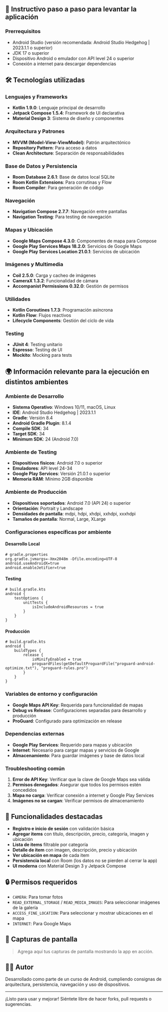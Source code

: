 
## 🚀 Instructivo paso a paso para levantar la aplicación

### Prerrequisitos
- Android Studio (versión recomendada: Android Studio Hedgehog | 2023.1.1 o superior)
- JDK 17 o superior
- Dispositivo Android o emulador con API level 24 o superior
- Conexión a internet para descargar dependencias

## 🛠️ Tecnologías utilizadas

### Lenguajes y Frameworks
- **Kotlin 1.9.0**: Lenguaje principal de desarrollo
- **Jetpack Compose 1.5.4**: Framework de UI declarativa
- **Material Design 3**: Sistema de diseño y componentes

### Arquitectura y Patrones
- **MVVM (Model-View-ViewModel)**: Patrón arquitectónico
- **Repository Pattern**: Para acceso a datos
- **Clean Architecture**: Separación de responsabilidades

### Base de Datos y Persistencia
- **Room Database 2.6.1**: Base de datos local SQLite
- **Room Kotlin Extensions**: Para corrutinas y Flow
- **Room Compiler**: Para generación de código

### Navegación
- **Navigation Compose 2.7.7**: Navegación entre pantallas
- **Navigation Testing**: Para testing de navegación

### Mapas y Ubicación
- **Google Maps Compose 4.3.0**: Componentes de mapa para Compose
- **Google Play Services Maps 18.2.0**: Servicios de Google Maps
- **Google Play Services Location 21.0.1**: Servicios de ubicación

### Imágenes y Multimedia
- **Coil 2.5.0**: Carga y cacheo de imágenes
- **CameraX 1.3.2**: Funcionalidad de cámara
- **Accompanist Permissions 0.32.0**: Gestión de permisos

### Utilidades
- **Kotlin Coroutines 1.7.3**: Programación asíncrona
- **Kotlin Flow**: Flujos reactivos
- **Lifecycle Components**: Gestión del ciclo de vida

### Testing
- **JUnit 4**: Testing unitario
- **Espresso**: Testing de UI
- **Mockito**: Mocking para tests

## 🌍 Información relevante para la ejecución en distintos ambientes

### Ambiente de Desarrollo
- **Sistema Operativo**: Windows 10/11, macOS, Linux
- **IDE**: Android Studio Hedgehog | 2023.1.1
- **Gradle**: Versión 8.4
- **Android Gradle Plugin**: 8.1.4
- **Compile SDK**: 34
- **Target SDK**: 34
- **Minimum SDK**: 24 (Android 7.0)

### Ambiente de Testing
- **Dispositivos físicos**: Android 7.0 o superior
- **Emuladores**: API level 24-34
- **Google Play Services**: Versión 21.0.1 o superior
- **Memoria RAM**: Mínimo 2GB disponible

### Ambiente de Producción
- **Dispositivos soportados**: Android 7.0 (API 24) o superior
- **Orientación**: Portrait y Landscape
- **Densidades de pantalla**: mdpi, hdpi, xhdpi, xxhdpi, xxxhdpi
- **Tamaños de pantalla**: Normal, Large, XLarge

### Configuraciones específicas por ambiente

#### Desarrollo Local
```properties
# gradle.properties
org.gradle.jvmargs=-Xmx2048m -Dfile.encoding=UTF-8
android.useAndroidX=true
android.enableJetifier=true
```

#### Testing
```properties
# build.gradle.kts
android {
    testOptions {
        unitTests {
            isIncludeAndroidResources = true
        }
    }
}
```

#### Producción
```properties
# build.gradle.kts
android {
    buildTypes {
        release {
            isMinifyEnabled = true
            proguardFiles(getDefaultProguardFile("proguard-android-optimize.txt"), "proguard-rules.pro")
        }
    }
}
```

### Variables de entorno y configuración
- **Google Maps API Key**: Requerida para funcionalidad de mapas
- **Debug vs Release**: Configuraciones separadas para desarrollo y producción
- **ProGuard**: Configurado para optimización en release

### Dependencias externas
- **Google Play Services**: Requerido para mapas y ubicación
- **Internet**: Necesario para cargar mapas y servicios de Google
- **Almacenamiento**: Para guardar imágenes y base de datos local

### Troubleshooting común
1. **Error de API Key**: Verificar que la clave de Google Maps sea válida
2. **Permisos denegados**: Asegurar que todos los permisos estén concedidos
3. **Mapa no carga**: Verificar conexión a internet y Google Play Services
4. **Imágenes no se cargan**: Verificar permisos de almacenamiento

## 📱 Funcionalidades destacadas

- **Registro e inicio de sesión** con validación básica
- **Agregar items** con título, descripción, precio, categoría, imagen y ubicación
- **Lista de items** filtrable por categoría
- **Detalle de item** con imagen, descripción, precio y ubicación
- **Ver ubicación en mapa** de cada item
- **Persistencia local** con Room (los datos no se pierden al cerrar la app)
- **UI moderna** con Material Design 3 y Jetpack Compose

## 🔒 Permisos requeridos

- `CAMERA`: Para tomar fotos
- `READ_EXTERNAL_STORAGE` / `READ_MEDIA_IMAGES`: Para seleccionar imágenes de la galería
- `ACCESS_FINE_LOCATION`: Para seleccionar y mostrar ubicaciones en el mapa
- `INTERNET`: Para Google Maps

## 📸 Capturas de pantalla

> Agrega aquí tus capturas de pantalla mostrando la app en acción.

## 👨‍💻 Autor

Desarrollado como parte de un curso de Android, cumpliendo consignas de arquitectura, persistencia, navegación y uso de dispositivos.

---

¡Listo para usar y mejorar! Siéntete libre de hacer forks, pull requests o sugerencias. 

